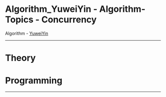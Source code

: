 # Algorithm_YuweiYin - Algorithm-Topics - Concurrency

Algorithm - [YuweiYin](https://github.com/YuweiYin)

---

# Theory


# Programming


---
